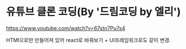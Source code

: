 # 유튜브 클론 코딩(By '드림코딩 by 엘리')

https://www.youtube.com/watch?v=67stn7Pu7s4

HTMl으로만 만들어져 있어 react로 바꿔보기 + UI프레임워크로도 같이 변경.